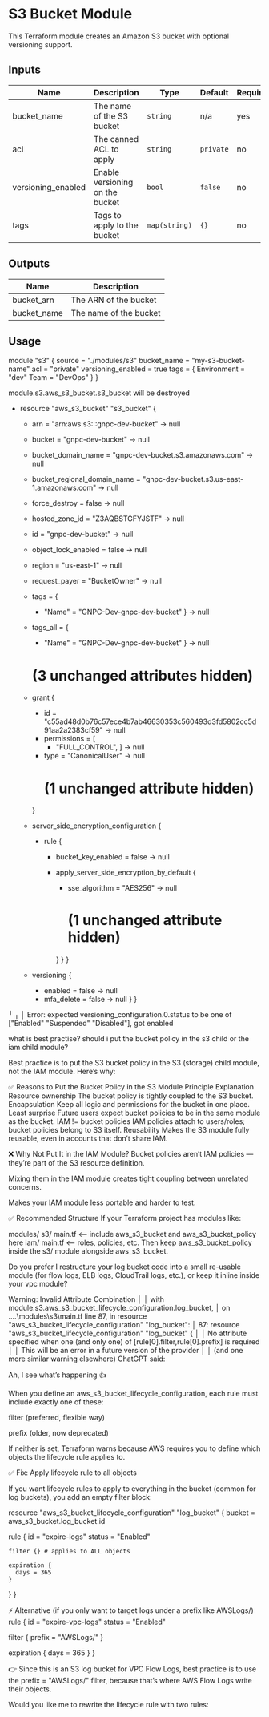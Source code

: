 # S3 Bucket Module

This Terraform module creates an Amazon S3 bucket with optional versioning support.

## Inputs

| Name              | Description                          | Type          | Default  | Required |
|-------------------|--------------------------------------|---------------|----------|----------|
| bucket_name       | The name of the S3 bucket            | `string`      | n/a      | yes      |
| acl               | The canned ACL to apply              | `string`      | `private`| no       |
| versioning_enabled| Enable versioning on the bucket      | `bool`        | `false`  | no       |
| tags              | Tags to apply to the bucket          | `map(string)` | `{}`     | no       |

## Outputs

| Name         | Description                 |
|--------------|-----------------------------|
| bucket_arn   | The ARN of the bucket       |
| bucket_name  | The name of the bucket      |

## Usage


module "s3" {
  source            = "./modules/s3"
  bucket_name       = "my-s3-bucket-name"
  acl               = "private"
  versioning_enabled = true
  tags = {
    Environment = "dev"
    Team        = "DevOps"
  }
}


module.s3.aws_s3_bucket.s3_bucket will be destroyed
  - resource "aws_s3_bucket" "s3_bucket" {
      - arn                         = "arn:aws:s3:::gnpc-dev-bucket" -> null
      - bucket                      = "gnpc-dev-bucket" -> null
      - bucket_domain_name          = "gnpc-dev-bucket.s3.amazonaws.com" -> null
      - bucket_regional_domain_name = "gnpc-dev-bucket.s3.us-east-1.amazonaws.com" -> null
      - force_destroy               = false -> null
      - hosted_zone_id              = "Z3AQBSTGFYJSTF" -> null
      - id                          = "gnpc-dev-bucket" -> null
      - object_lock_enabled         = false -> null
      - region                      = "us-east-1" -> null
      - request_payer               = "BucketOwner" -> null
      - tags                        = {
          - "Name" = "GNPC-Dev-gnpc-dev-bucket"
        } -> null
      - tags_all                    = {
          - "Name" = "GNPC-Dev-gnpc-dev-bucket"
        } -> null
        # (3 unchanged attributes hidden)

      - grant {
          - id          = "c55ad48d0b76c57ece4b7ab46630353c560493d3fd5802cc5d91aa2a2383cf59" -> null       
          - permissions = [
              - "FULL_CONTROL",
            ] -> null
          - type        = "CanonicalUser" -> null
            # (1 unchanged attribute hidden)
        }

      - server_side_encryption_configuration {
          - rule {
              - bucket_key_enabled = false -> null

              - apply_server_side_encryption_by_default {
                  - sse_algorithm     = "AES256" -> null
                    # (1 unchanged attribute hidden)
                }
            }
        }

      - versioning {
          - enabled    = false -> null
          - mfa_delete = false -> null
        }
    }


    
╵
╷
│ Error: expected versioning_configuration.0.status to be one of ["Enabled" "Suspended" "Disabled"], got enabled



what is best practise? should i put the bucket policy in the s3 child or the iam child module?

Best practice is to put the S3 bucket policy in the S3 (storage) child module, not the IAM module. Here’s why:

✅ Reasons to Put the Bucket Policy in the S3 Module
Principle	Explanation
Resource ownership	The bucket policy is tightly coupled to the S3 bucket.
Encapsulation	Keep all logic and permissions for the bucket in one place.
Least surprise	Future users expect bucket policies to be in the same module as the bucket.
IAM != bucket policies	IAM policies attach to users/roles; bucket policies belong to S3 itself.
Reusability	Makes the S3 module fully reusable, even in accounts that don’t share IAM.

❌ Why Not Put It in the IAM Module?
Bucket policies aren’t IAM policies — they’re part of the S3 resource definition.

Mixing them in the IAM module creates tight coupling between unrelated concerns.

Makes your IAM module less portable and harder to test.

✅ Recommended Structure
If your Terraform project has modules like:


modules/
  s3/
    main.tf        <-- include aws_s3_bucket and aws_s3_bucket_policy here
  iam/
    main.tf        <-- roles, policies, etc.
Then keep aws_s3_bucket_policy inside the s3/ module alongside aws_s3_bucket.


Do you prefer I restructure your log bucket code into a small re-usable module (for flow logs, ELB logs, CloudTrail logs, etc.), or keep it inline inside your vpc module?


Warning: Invalid Attribute Combination
│
│   with module.s3.aws_s3_bucket_lifecycle_configuration.log_bucket,
│   on ..\..\modules\s3\main.tf line 87, in resource "aws_s3_bucket_lifecycle_configuration" "log_bucket":
│   87: resource "aws_s3_bucket_lifecycle_configuration" "log_bucket" {
│
│ No attribute specified when one (and only one) of [rule[0].filter,rule[0].prefix] is required
│
│ This will be an error in a future version of the provider
│
│ (and one more similar warning elsewhere)
ChatGPT said:

Ah, I see what’s happening 👍

When you define an aws_s3_bucket_lifecycle_configuration, each rule must include exactly one of these:

filter (preferred, flexible way)

prefix (older, now deprecated)

If neither is set, Terraform warns because AWS requires you to define which objects the lifecycle rule applies to.

✅ Fix: Apply lifecycle rule to all objects

If you want lifecycle rules to apply to everything in the bucket (common for log buckets), you add an empty filter block:

resource "aws_s3_bucket_lifecycle_configuration" "log_bucket" {
  bucket = aws_s3_bucket.log_bucket.id

  rule {
    id     = "expire-logs"
    status = "Enabled"

    filter {} # applies to ALL objects

    expiration {
      days = 365
    }
  }
}

⚡ Alternative (if you only want to target logs under a prefix like AWSLogs/)
rule {
  id     = "expire-vpc-logs"
  status = "Enabled"

  filter {
    prefix = "AWSLogs/"
  }

  expiration {
    days = 365
  }
}


👉 Since this is an S3 log bucket for VPC Flow Logs, best practice is to use the prefix = "AWSLogs/" filter, because that’s where AWS Flow Logs write their objects.

Would you like me to rewrite the lifecycle rule with two rules: